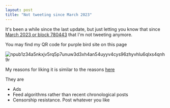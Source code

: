 ```yaml
---
layout: post
title: "Not tweeting since March 2023"
---
```


It's been a while since the last update, but just letting you know that since [March 2023 or block 780443](https://nitter.net/nolim1t/status/1634846913022545921) that I'm not tweeting anymore.

You may find my QR code for purple bird site on this page

![npub1z34a5nkxjv5rq5p7unuw3d3xh4an54uyyv4cys96zhyvhlu6qlxs4qnh9r](https://nolim1t.co/npub1z34a5nkxjv5rq5p7unuw3d3xh4an54uyyv4cys96zhyvhlu6qlxs4qnh9r.png)


My reasons for liking it is similar to the reasons [here](https://github.com/nostr-protocol/nostr/blob/master/README.md)

They are

- Ads
- Feed algorithms rather than recent chronological posts
- Censorship resistance. Post whatever you like
